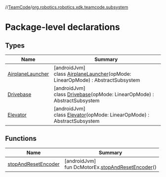 //[TeamCode](../../index.md)/[org.robotics.robotics.xdk.teamcode.subsystem](index.md)

# Package-level declarations

## Types

| Name | Summary |
|---|---|
| [AirplaneLauncher](-airplane-launcher/index.md) | [androidJvm]<br>class [AirplaneLauncher](-airplane-launcher/index.md)(opMode: LinearOpMode) : AbstractSubsystem |
| [Drivebase](-drivebase/index.md) | [androidJvm]<br>class [Drivebase](-drivebase/index.md)(opMode: LinearOpMode) : AbstractSubsystem |
| [Elevator](-elevator/index.md) | [androidJvm]<br>class [Elevator](-elevator/index.md)(opMode: LinearOpMode) : AbstractSubsystem |

## Functions

| Name | Summary |
|---|---|
| [stopAndResetEncoder](stop-and-reset-encoder.md) | [androidJvm]<br>fun DcMotorEx.[stopAndResetEncoder](stop-and-reset-encoder.md)() |
